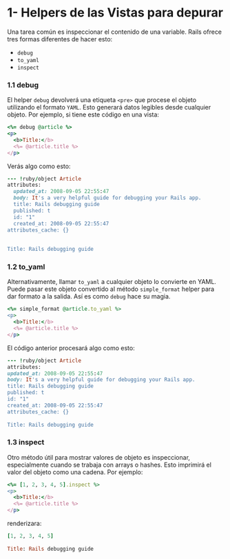 # 1- Helpers de las Vistas para depurar

Una tarea común es inspeccionar el contenido de una variable. Rails ofrece tres formas diferentes de hacer esto:

* `debug`
* `to_yaml`
* `inspect`

### 1.1 debug

El helper `debug` devolverá una etiqueta `<pre>` que procese el objeto utilizando el formato `YAML`. Esto generará datos legibles desde cualquier objeto. Por ejemplo, si tiene este código en una vista:

```ruby
<%= debug @article %>
<p>
  <b>Title:</b>
  <%= @article.title %>
</p>
```

Verás algo como esto:

```ruby
--- !ruby/object Article
attributes:
  updated_at: 2008-09-05 22:55:47
  body: It's a very helpful guide for debugging your Rails app.
  title: Rails debugging guide
  published: t
  id: "1"
  created_at: 2008-09-05 22:55:47
attributes_cache: {}
 
 
Title: Rails debugging guide
```

### 1.2 to\_yaml

Alternativamente, llamar `to_yaml` a cualquier objeto lo convierte en YAML. Puede pasar este objeto convertido al método `simple_format` helper para dar formato a la salida. Así es como `debug` hace su magia.

```ruby
<%= simple_format @article.to_yaml %>
<p>
  <b>Title:</b>
  <%= @article.title %>
</p>
```

El código anterior procesará algo como esto:

```ruby
--- !ruby/object Article
attributes:
updated_at: 2008-09-05 22:55:47
body: It's a very helpful guide for debugging your Rails app.
title: Rails debugging guide
published: t
id: "1"
created_at: 2008-09-05 22:55:47
attributes_cache: {}
 
Title: Rails debugging guide
```

### 1.3 inspect

Otro método útil para mostrar valores de objeto es inspeccionar, especialmente cuando se trabaja con arrays o hashes. Esto imprimirá el valor del objeto como una cadena. Por ejemplo:

```ruby
<%= [1, 2, 3, 4, 5].inspect %>
<p>
  <b>Title:</b>
  <%= @article.title %>
</p>
```

renderizara:

```ruby
[1, 2, 3, 4, 5]
 
Title: Rails debugging guide
```











